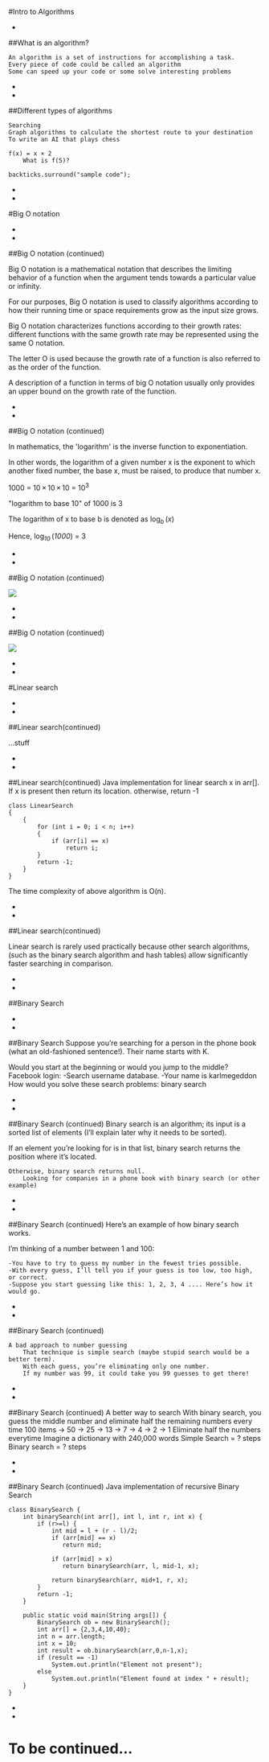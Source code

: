 #Intro to Algorithms


-
##What is an algorithm?

	An algorithm is a set of instructions for accomplishing a task.
    Every piece of code could be called an algorithm
	Some can speed up your code or some solve interesting problems

-
-

##Different types of algorithms

	Searching
	Graph algorithms to calculate the shortest route to your destination
	To write an AI that plays chess

	f(x) = x × 2
		What is f(5)?

`backticks.surround("sample code");`





-
-
#Big O notation



-
-
##Big O notation (continued)
	
Big O notation is a mathematical notation that describes the limiting behavior of a function when the argument tends towards a particular value or infinity.

For our purposes, Big O notation is used to classify algorithms according to how their running time or space requirements grow as the input size grows.

Big O notation characterizes functions according to their growth rates: different functions with the same growth rate may be represented using the same O notation.

The letter O is used because the growth rate of a function is also referred to as the order of the function.

A description of a function in terms of big O notation usually only provides an upper bound on the growth rate of the function. 


-
-
##Big O notation (continued)
	

In mathematics, the 'logarithm' is the inverse function to exponentiation.

In other words, the logarithm of a given number x is the exponent to which another fixed number, the base x, must be raised, to produce that number x.

<span class="texhtml">1000 = 10 × 10 × 10 = 10<sup>3</sup></span>

"logarithm to base 10" of 1000 is 3


The logarithm of x to base b is denoted as
<span class="texhtml">log<sub><i>b</i></sub> (<i>x</i>)</span>

Hence, <span class="texhtml">log<sub><i>10</i></sub> (<i>1000</i>) = 3</span>


-
-
##Big O notation (continued)
	
<img src="img/BigOgraph.jpeg">

-
-
##Big O notation (continued)
	
<img src="img/BigONotationSummary.png">



-
-
#Linear search
	


-
-
##Linear search(continued)
	
...stuff

-
-
##Linear search(continued)
Java implementation for linear search x in arr[].
If x is present  then return its  location.  otherwise, return -1

    class LinearSearch
    {
        {
            for (int i = 0; i < n; i++)
            {
                if (arr[i] == x)
                    return i;
            }
            return -1;
        }
    } 

The time complexity of above algorithm is O(n).

-
-

##Linear search(continued)

Linear search is rarely used practically because other search algorithms, (such as the binary search algorithm and hash tables) allow significantly faster searching in comparison.

-
-
##Binary Search

-
-
##Binary Search
Suppose you’re searching for a person in the phone book (what an old-fashioned sentence!). Their name starts with K.

Would you start at the beginning or would you jump to the middle?
    Facebook login: 
        -Search username database.
        -Your name is karlmegeddon
    How would you solve these search problems: binary search

-
-
##Binary Search (continued)
Binary search is an algorithm; its input is a sorted list of elements (I’ll explain later why it needs to be sorted).

If an element you’re looking for is in that list, binary search returns the position where it’s located.

    Otherwise, binary search returns null.
        Looking for companies in a phone book with binary search (or other example)

-
-
##Binary Search (continued)
Here’s an example of how binary search works.

I’m thinking of a number between 1 and 100:

    -You have to try to guess my number in the fewest tries possible.
    -With every guess, I’ll tell you if your guess is too low, too high, or correct.
    -Suppose you start guessing like this: 1, 2, 3, 4 .... Here’s how it would go.

-
-
##Binary Search (continued)

    A bad approach to number guessing
        That technique is simple search (maybe stupid search would be a better term).
        With each guess, you’re eliminating only one number.
        If my number was 99, it could take you 99 guesses to get there!

-
-
##Binary Search (continued)
    A better way to search
        With binary search, you guess the middle number and eliminate half the remaining numbers every time
        100 items -> 50 -> 25 -> 13 -> 7 -> 4 -> 2 -> 1
            Eliminate half the numbers everytime
        Imagine a dictionary with 240,000 words
            Simple Search = ? steps
            Binary search = ? steps
            
            
            

-
-
##Binary Search (continued)
Java implementation of recursive Binary Search

    class BinarySearch {
        int binarySearch(int arr[], int l, int r, int x) {
            if (r>=l) {
                int mid = l + (r - l)/2;
                if (arr[mid] == x)
                   return mid;
    
                if (arr[mid] > x)
                   return binarySearch(arr, l, mid-1, x);
     
                return binarySearch(arr, mid+1, r, x);
            }
            return -1;
        }
     
        public static void main(String args[]) {
            BinarySearch ob = new BinarySearch();
            int arr[] = {2,3,4,10,40};
            int n = arr.length;
            int x = 10;
            int result = ob.binarySearch(arr,0,n-1,x);
            if (result == -1)
                System.out.println("Element not present");
            else
                System.out.println("Element found at index " + result);
        }
    }
-
-
# To be continued...
